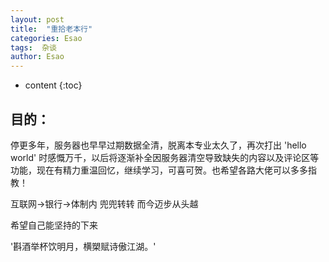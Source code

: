 ```yaml
---
layout: post
title:  "重拾老本行"
categories: Esao
tags:  杂谈
author: Esao
---
```


* content
{:toc}

## 目的：

停更多年，服务器也早早过期数据全清，脱离本专业太久了，再次打出 'hello world' 时感慨万千，以后将逐渐补全因服务器清空导致缺失的内容以及评论区等功能，现在有精力重温回忆，继续学习，可喜可贺。也希望各路大佬可以多多指教！

互联网→银行→体制内 兜兜转转 而今迈步从头越

希望自己能坚持的下来

'斟酒举杯饮明月，横槊赋诗傲江湖。'